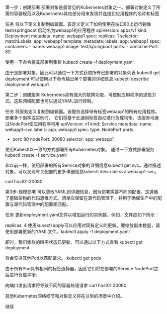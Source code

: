 第一步：创建部署
部署对象是最常见的Kubernetes对象之一。部署对象定义了所需的容器规范以及Kubernetes其他部分用来发现并连接到应用程序的名称和标签

任务
将以下定义复制到编辑器。该定义定义了如何使用在端口80上运行镜像test/springboot
启动名为webapp1的应用程序
apiVersion: apps/v1
kind: Deployment
metadata:
  name: webapp1
spec:
  replicas: 1
  selector:
    matchLabels:
      app: webapp1
  template:
    metadata:
      labels:
        app: webapp1
    spec:
      containers:
      - name: webapp1
        image: test/springboot
        ports:
        - containerPort: 80

使用一下命令将其部署到集群
kubectl create -f deployment.yaml

由于是部署对象，因此可以通过一下方式获取所有已部署的对象列表
kubectl get deployment
可以使用以下命令输出单个部署的详细信息
kubectl describe deployment webapp1

第二步：创建服务
Kubernetes具有强大的联网功能，可控制应用程序的通信方式。这些网络配置也可以通过YAML进行控制。

任务
将服务定义复制到编辑器。该服务选择带有标签webapp1的所有应用程序。部署多个副本或实例时，
它们将基于此通用标签自动进行负载均衡。该服务可通过NodePort使应用程序可用
apiVersion: v1
kind: Service
metadata:
  name: webapp1-svc
  labels:
    app: webapp1
spec:
  type: NodePort
  ports:
  - port: 80
    nodePort: 30080
  selector:
    app: webapp1
    
使用Kubectl以一致的方式部署所有Kubernetes对象。
通过一下方式部署服务
kubectl create -f service.yaml

和以前一样，使用部署的所有Service对象的详细信息kubectl get svc。通过描述对象，可以发现有关配置的更多详细信息kubectl describe svc webapp1-svc。

curl host01:30080

第3步-规模部署
可以更改YAML的详细信息，因为部署需要不同的配置。这遵循了基础架构的代码思维方式。清单应保留在源代码管理下，并用于确保生产中的配置与源代码管理中的配置相匹配。

任务
更新deployment.yaml文件以增加运行的实例数。例如，文件应如下所示：

replicas: 4
使用kubectl apply可以应用对现有定义的更新。要缩放副本数量，请使用部署更新的YAML文件。kubectl apply -f deployment.yaml

即时，我们集群的所需状态已更新，可以通过以下方式查看 kubectl get deployment

将会安排其他Pod以匹配请求。 kubectl get pods

由于所有Pod具有相同的标签选择器，因此它们将在部署的Service NodePort之后进行负载平衡。

向端口发出请求将导致不同的容器处理请求 curl host01:30080

其他Kubernetes网络细节和对象定义将在以后的场景中介绍。

继续